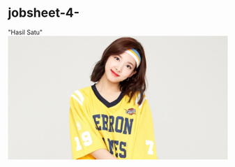 # jobsheet-4-
"Hasil Satu"
![Alt Text](https://github.com/najmi10/jobsheet-4-/blob/master/nayeonn.jpg "Hasil Satu")
